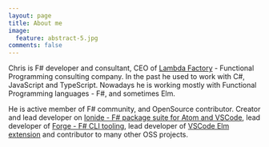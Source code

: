 ```yaml
---
layout: page
title: About me
image:
  feature: abstract-5.jpg
comments: false
---
```


Chris is F# developer and consultant, CEO of [Lambda Factory](http://lambdafactory.io) - Functional Programming consulting company. In the past he used to work with C#, JavaScript and TypeScript. Nowadays he is working mostly with Functional Programming languages - F#, and sometimes Elm.

He is active member of F# community, and OpenSource contributor. Creator and lead developer on [Ionide - F# package suite for Atom and VSCode](http://ionide.io/), lead developer of [Forge - F# CLI tooling](http://fsprojects.github.io/Forge/), lead developer of [VSCode Elm extension](https://github.com/sbrink/vscode-elm) and contributor to many other OSS projects.
